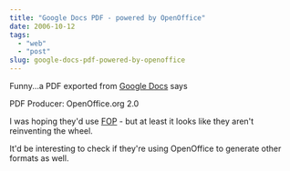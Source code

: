 ```yaml
---
title: "Google Docs PDF - powered by OpenOffice"
date: 2006-10-12
tags: 
  - "web"
  - "post"
slug: google-docs-pdf-powered-by-openoffice
---
```


Funny...a PDF exported from [Google Docs](http://docs.google.com) says

PDF Producer: OpenOffice.org 2.0

I was hoping they'd use [FOP](http://xmlgraphics.apache.org/fop) - but at least it looks like they aren't reinventing the wheel.

It'd be interesting to check if they're using OpenOffice to generate other formats as well.
